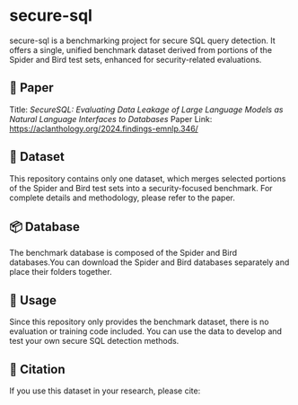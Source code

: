 # secure-sql

secure-sql is a benchmarking project for secure SQL query detection. It offers a single, unified benchmark dataset derived from portions of the Spider and Bird test sets, enhanced for security-related evaluations.

## 📄 Paper
Title: *SecureSQL: Evaluating Data Leakage of Large Language Models as  Natural Language Interfaces to Databases* 
Paper Link: https://aclanthology.org/2024.findings-emnlp.346/
## 📁 Dataset

This repository contains only one dataset, which merges selected portions of the Spider and Bird test sets into a security-focused benchmark. 
For complete details and methodology, please refer to the paper.

## 📦 Database

The benchmark database is composed of the Spider and Bird databases.You can download the Spider and Bird databases separately and place their folders together.


## 🚀 Usage

Since this repository only provides the benchmark dataset, there is no evaluation or training code included. You can use the data to develop and test your own secure SQL detection methods.

## 🧾 Citation

If you use this dataset in your research, please cite:

